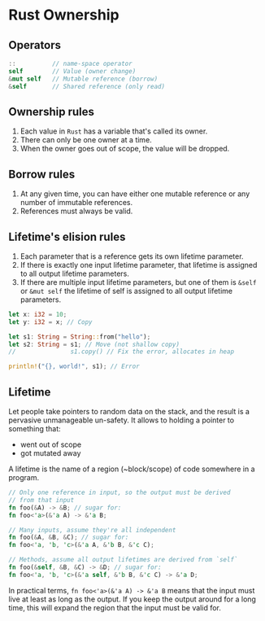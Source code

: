 # Rust Ownership

## Operators

```rust
::          // name-space operator
self        // Value (owner change)
&mut self   // Mutable reference (borrow)                               
&self       // Shared reference (only read)
```

## Ownership rules
1. Each value in `Rust` has a variable that's called its owner.
2. There can only be one owner at a time.
3. When the owner goes out of scope, the value will be dropped.

## Borrow rules
1. At any given time, you can have either one mutable reference or any
   number of immutable references.
2. References must always be valid.

## Lifetime's elision rules
1. Each parameter that is a reference gets its own lifetime parameter.
2. If there is exactly one input lifetime parameter, that lifetime is
   assigned to all output lifetime parameters.
3. If there are multiple input lifetime parameters, but one of them is
    `&self` or `&mut self` the lifetime of self is assigned to all
    output lifetime parameters.

```rust
let x: i32 = 10;
let y: i32 = x; // Copy

let s1: String = String::from("hello");
let s2: String = s1; // Move (not shallow copy)
//               s1.copy() // Fix the error, allocates in heap

println!("{}, world!", s1); // Error
```

## Lifetime

Let people take pointers to random data on the stack, and the result
is a pervasive unmanageable un-safety. It allows to holding a pointer
to something that:

- went out of scope
- got mutated away

A lifetime is the name of a region (~block/scope) of code somewhere in 
a program.

```rust
// Only one reference in input, so the output must be derived
// from that input
fn foo(&A) -> &B; // sugar for:
fn foo<'a>(&'a A) -> &'a B;

// Many inputs, assume they're all independent
fn foo(&A, &B, &C); // sugar for:
fn foo<'a, 'b, 'c>(&'a A, &'b B, &'c C);

// Methods, assume all output lifetimes are derived from `self`
fn foo(&self, &B, &C) -> &D; // sugar for:
fn foo<'a, 'b, 'c>(&'a self, &'b B, &'c C) -> &'a D;
```

In practical terms, `fn foo<'a>(&'a A) -> &'a B` means that the input
must live at least as long as the output. If you keep the output
around for a long time, this will expand the region that the input
must be valid for.
